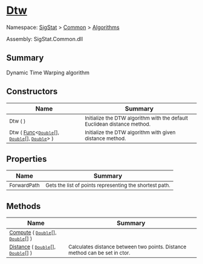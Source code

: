 # [Dtw](./Dtw.md)

Namespace: [SigStat]() > [Common](./../README.md) > [Algorithms](./README.md)

Assembly: SigStat.Common.dll

## Summary
Dynamic Time Warping algorithm

## Constructors

| Name | Summary | 
| --- | --- | 
| <sub>Dtw (  )</sub><!--aaaaaaaaaaaaaaaaaaaaaaaaaaaaaaaaaaaaaaaaaaaaaaaaaaaaaaaaaaa-->| <sub>Initialize the DTW algorithm with the default Euclidean distance method.</sub>| <br>
| <sub>Dtw ( [Func](https://docs.microsoft.com/en-us/dotnet/api/System.Func-3)\<[`Double`](https://docs.microsoft.com/en-us/dotnet/api/System.Double)[], [`Double`](https://docs.microsoft.com/en-us/dotnet/api/System.Double)[], [`Double`](https://docs.microsoft.com/en-us/dotnet/api/System.Double)> )</sub><!--aaaaaaaaaaaaaaaaaaaaaaaaaaaaaaaaaaaaaaaaaaaaaaaaaaaaaaaaaaa-->| <sub>Initialize the DTW algorithm with given distance method.</sub>| <br>


## Properties

| Name | Summary | 
| --- | --- | 
| <sub>ForwardPath</sub><!--aaaaaaaaaaaaaaaaaaaaaaaaaaaaaaaaaaaaaaaaaaaaaaaaaaaaaaaaaaa-->| <sub>Gets the list of points representing the shortest path.</sub>| <br>


## Methods

| Name | Summary | 
| --- | --- | 
| <sub>[Compute](./Methods/Dtw-100664204.md) ( [`Double`](https://docs.microsoft.com/en-us/dotnet/api/System.Double)[], [`Double`](https://docs.microsoft.com/en-us/dotnet/api/System.Double)[] )</sub><!--aaaaaaaaaaaaaaaaaaaaaaaaaaaaaaaaaaaaaaaaaaaaaaaaaaaaaaaaaaa-->| <sub></sub>| <br>
| <sub>[Distance](./Methods/Dtw-100664205.md) ( [`Double`](https://docs.microsoft.com/en-us/dotnet/api/System.Double)[], [`Double`](https://docs.microsoft.com/en-us/dotnet/api/System.Double)[] )</sub><!--aaaaaaaaaaaaaaaaaaaaaaaaaaaaaaaaaaaaaaaaaaaaaaaaaaaaaaaaaaa-->| <sub>Calculates distance between two points.  Distance method can be set in ctor.</sub>| <br>


